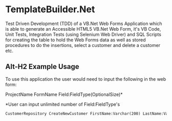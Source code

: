 TemplateBuilder.Net
===============

Test Driven Development (TDD) of a VB.Net Web Forms Application which is able to generate an Accessible HTML5 VB.Net Web Form, it's VB Code, Unit Tests, Integration Tests (using Selenium Web Driver) and SQL Scripts for creating the table to hold the Web Forms data as well as stored procedures to do the insertions, select a customer and delete a customer etc.

Alt-H2 Example Usage
------

To use this application the user would need to input the following in the web form:

ProjectName FormName Field:FieldType(OptionalSize)*

*User can input unlimited number of Field:FieldType's


```vb
CustomerRepository CreateNewCustomer FirstName:Varchar(200) LastName:Varchar(100) Age:Int
```
